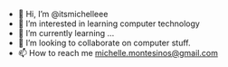 - 👋 Hi, I’m @itsmichelleee
- 👀 I’m interested in learning computer technology 
- 🌱 I’m currently learning ...
- 💞️ I’m looking to collaborate on computer stuff. 
- 📫 How to reach me michelle.montesinos@gmail.com

<!---
itsmichelleee/itsmichelleee is a ✨ special ✨ repository because its `README.md` (this file) appears on your GitHub profile.
You can click the Preview link to take a look at your changes.
--->
